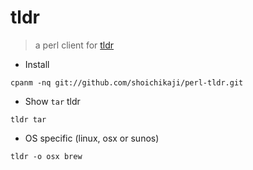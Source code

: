 # tldr

> a perl client for [tldr](http://tldr-pages.github.io/)

- Install

`cpanm -nq git://github.com/shoichikaji/perl-tldr.git`

- Show `tar` tldr

`tldr tar`

- OS specific (linux, osx or sunos)

`tldr -o osx brew`
